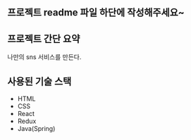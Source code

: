 ## 프로젝트 readme 파일 하단에 작성해주세요~ 

## 프로젝트 간단 요약
나만의 sns 서비스를 만든다. 

## 사용된 기술 스택
* HTML
* CSS
* React
* Redux
* Java(Spring)
